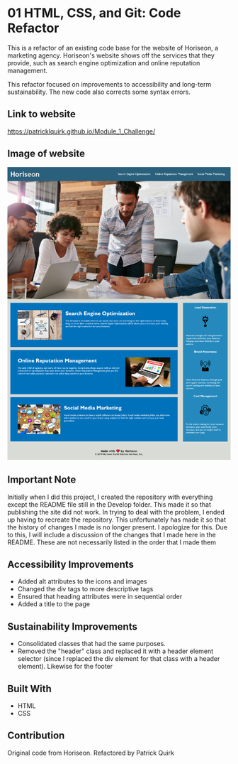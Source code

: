 # 01 HTML, CSS, and Git: Code Refactor

This is a refactor of an existing code base for the website of Horiseon, a marketing agency.
Horiseon's website shows off the services that they provide, such as search engine optimization and online reputation management.

This refactor focused on improvements to accessibility and long-term sustainability.
The new code also corrects some syntax errors.

## Link to website
https://patricklquirk.github.io/Module_1_Challenge/

## Image of website
![Image of website](assets/images/Image_Of_Site.png)

## Important Note
Initially when I did this project, I created the repository with everything except the README file still in the Develop folder.
This made it so that publishing the site did not work. In trying to deal with the problem, I ended up having to recreate the repository.
This unfortunately has made it so that the history of changes I made is no longer present. I apologize for this.
Due to this, I will include a discussion of the changes that I made here in the README. 
These are not necessarily listed in the order that I made them

## Accessibility Improvements
* Added alt attributes to the icons and images
* Changed the div tags to more descriptive tags
* Ensured that heading attributes were in sequential order
* Added a title to the page

## Sustainability Improvements
* Consolidated classes that had the same purposes.
* Removed the "header" class and replaced it with a header element selector (since I replaced the div element for that class with a header element). Likewise for the footer

## Built With
* HTML
* CSS

## Contribution
Original code from Horiseon. Refactored by Patrick Quirk